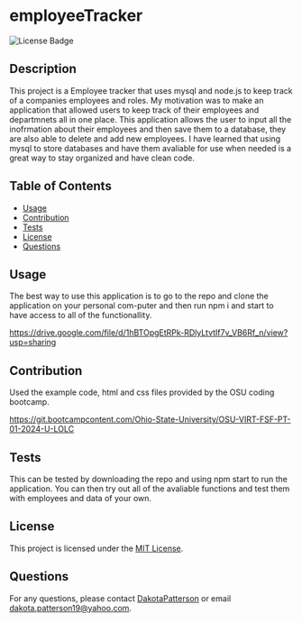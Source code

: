 # employeeTracker

  ![License Badge](https://img.shields.io/badge/License-MIT-yellow.svg)

  ## Description
  This project is a Employee tracker that uses mysql and node.js to keep track of a companies employees and roles. My motivation was to make an application that allowed users to keep track of their employees and departmnets all in one place. This application allows the user to input all the inofrmation about their employees and then save them to a database, they are also able to delete and add new employees. I have learned that using mysql to store databases and have them avaliable for use when needed is a great way to stay organized and have clean code.

  ## Table of Contents
- [Usage](#usage)
- [Contribution](#contribution)
- [Tests](#tests)
- [License](#license)
- [Questions](#questions)

## Usage
The best way to use this application is to go to the repo and clone the application on your personal com-puter and then run npm i and start to have access to all of the functionallity.

https://drive.google.com/file/d/1hBTOpgEtRPk-RDlyLtvtIf7v_VB6Rf_n/view?usp=sharing

## Contribution

Used the example code, html and css files provided by the OSU coding bootcamp.

https://git.bootcampcontent.com/Ohio-State-University/OSU-VIRT-FSF-PT-01-2024-U-LOLC

## Tests
This can be tested by downloading the repo and using npm start to run the application. You can then try out all of the avaliable functions and test them with employees and data of your own.

## License
This project is licensed under the [MIT License](https://opensource.org/licenses/MIT).

## Questions
For any questions, please contact [DakotaPatterson](https://github.com/kk) or email dakota.patterson19@yahoo.com.